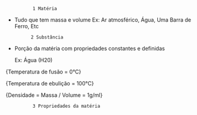               1 Matéria
              
  - Tudo que tem massa e volume
  Ex: Ar atmosférico, Água, Uma Barra de Ferro, Etc

              2 Substância
              
 - Porção da matéria com propriedades constantes e definidas
   
      Ex: Água (H20)
   
{Temperatura de fusão = 0°C}

{Temperatura de ebulição = 100°C}

{Densidade = Massa / Volume = 1g/ml}

              3 Propriedades da matéria
   
